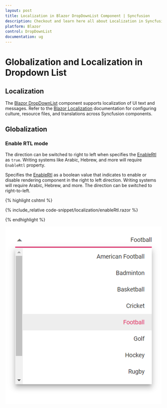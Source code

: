 ```yaml
---
layout: post
title: Localization in Blazor DropDownList Component | Syncfusion
description: Checkout and learn here all about Localization in Syncfusion Blazor DropDown List component and more.
platform: Blazor
control: DropDownList
documentation: ug
---
```


# Globalization and Localization in Dropdown List

## Localization

The [Blazor DropDownList](https://www.syncfusion.com/blazor-components/blazor-dropdown-list) component supports localization of UI text and messages. Refer to the [Blazor Localization](https://blazor.syncfusion.com/documentation/common/localization) documentation for configuring culture, resource files, and translations across Syncfusion components.

## Globalization

### Enable RTL mode

The direction can be switched to right to left when specifies the [EnableRtl](https://help.syncfusion.com/cr/blazor/Syncfusion.Blazor.DropDowns.DropDownListModel-2.html#Syncfusion_Blazor_DropDowns_DropDownListModel_2_EnableRtl) as `true`. Writing systems like Arabic, Hebrew, and more will require `EnableRtl` property.

Specifies the [EnableRtl](https://help.syncfusion.com/cr/blazor/Syncfusion.Blazor.DropDowns.DropDownListModel-2.html#Syncfusion_Blazor_DropDowns_DropDownListModel_2_EnableRtl) as a boolean value that indicates to enable or disable rendering component in the right to left direction. Writing systems will require Arabic, Hebrew, and more. The direction can be switched to right-to-left.

{% highlight cshtml %}

{% include_relative code-snippet/localization/enableRtl.razor %}

{% endhighlight %}

![Blazor DropDownList rendered in RTL mode](./images/localization/blazor_dropdown_enableRtl.png)